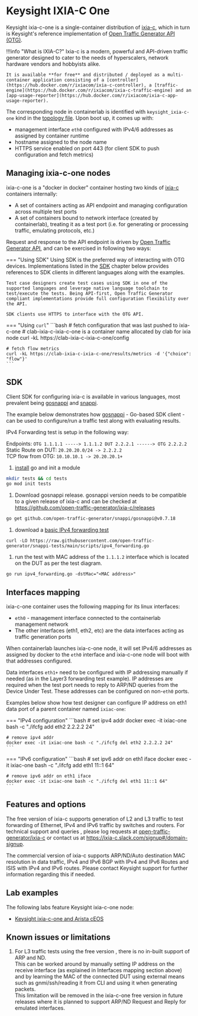 # Keysight IXIA-C One

Keysight ixia-c-one is a single-container distribution of [ixia-c][ixia-c], which in turn is Keysight's reference implementation of [Open Traffic Generator API (OTG)][otg].

!!!info "What is IXIA-C?"
    Ixia-c is a modern, powerful and API-driven traffic generator designed to cater to the needs of hyperscalers, network hardware vendors and hobbyists alike.

    It is available **for free** and distributed / deployed as a multi-container application consisting of a [controller](https://hub.docker.com/r/ixiacom/ixia-c-controller), a [traffic-engine](https://hub.docker.com/r/ixiacom/ixia-c-traffic-engine) and an [app-usage-reporter](https://hub.docker.com/r/ixiacom/ixia-c-app-usage-reporter).

The corresponding node in containerlab is identified with `keysight_ixia-c-one` kind in the [topology file](../topo-def-file.md). Upon boot up, it comes up with:

- management interface `eth0` configured with IPv4/6 addresses as assigned by container runtime
- hostname assigned to the node name
- HTTPS service enabled on port 443 (for client SDK to push configuration and fetch metrics)

## Managing ixia-c-one nodes

ixia-c-one is a "docker in docker" container hosting two kinds of [ixia-c][ixia-c] containers internally:

- A set of containers acting as API endpoint and managing configuration across multiple test ports
- A set of containers bound to network interface (created by containerlab), treating it as a test port (i.e. for generating or processing traffic, emulating protocols, etc.)

Request and response to the API endpoint is driven by [Open Traffic Generator API][otg], and can be exercised in following two ways:

=== "Using SDK"
    Using SDK is the preferred way of interacting with OTG devices. Implementations listed in the [SDK](#sdk) chapter below provides references to SDK clients in different languages along with the examples.

    Test case designers create test cases using SDK in one of the supported languages and leverage native language toolchain to test/execute the tests. Being API-first, Open Traffic Generator compliant implementations provide full configuration flexibility over the API.

    SDK clients use HTTPS to interface with the OTG API.
=== "Using `curl`"
    ```bash
    # fetch configuration that was last pushed to ixia-c-one
    # clab-ixia-c-ixia-c-one is a container name allocated by clab for ixia node
    curl -kL https://clab-ixia-c-ixia-c-one/config

    # fetch flow metrics
    curl -kL https://clab-ixia-c-ixia-c-one/results/metrics -d '{"choice": "flow"}'
    ```

## SDK
Client SDK for configuring ixia-c is available in various languages, most prevalent being [gosnappi][gosnappi] and [snappi][snappi].

The example below demonstrates how [gosnappi][gosnappi] - Go-based SDK client - can be used to configure/run a traffic test along with evaluating results.

IPv4 Forwarding test is setup in the following way:

Endpoints: `OTG 1.1.1.1 -----> 1.1.1.2 DUT 2.2.2.1 ------> OTG 2.2.2.2`  
Static Route on DUT: `20.20.20.0/24 -> 2.2.2.2`  
TCP flow from OTG: `10.10.10.1 -> 20.20.20.1+`

1. [install](https://go.dev/doc/install) go and init a module
```bash
mkdir tests && cd tests
go mod init tests
```
1. Download gosnappi release. gosnappi version needs to be compatible to a given release of ixia-c and
can be checked at https://github.com/open-traffic-generator/ixia-c/releases
```bash
go get github.com/open-traffic-generator/snappi/gosnappi@v0.7.18
```
1. download a [basic IPv4 forwarding test](https://github.com/open-traffic-generator/snappi-tests/blob/b2b0d32e8d19589dc69ebd71eb5929d5f3c908f2/scripts/ipv4_forwarding.go)
```
curl -LO https://raw.githubusercontent.com/open-traffic-generator/snappi-tests/main/scripts/ipv4_forwarding.go
```
1. run the test with MAC address of the `1.1.1.2` interface which is located on the DUT as per the test diagram.
```
go run ipv4_forwarding.go -dstMac="<MAC address>"
```

## Interfaces mapping
ixia-c-one container uses the following mapping for its linux interfaces:

* `eth0` - management interface connected to the containerlab management network
* The other interfaces (eth1, eth2, etc) are the data interfaces acting as traffic generation ports

When containerlab launches ixia-c-one node, it will set IPv4/6 addresses as assigned by docker to the `eth0` interface and ixia-c-one node will boot with that addresses configured.

Data interfaces `eth1+` need to be configured with IP addressing manually if needed (as in the Layer3 forwarding test example).
IP addresses are required when the test port needs to reply to ARP/ND queries from the Device Under Test. These addresses can be configured on non-`eth0` ports.

Examples below show how test designer can configure IP address on eth1 data port of a parent container named `ixiac-one`:

=== "IPv4 configuration"
    ```bash
    # set ipv4 addr
    docker exec -it ixiac-one bash -c "./ifcfg add eth2 2.2.2.2 24"

    # remove ipv4 addr
    docker exec -it ixiac-one bash -c "./ifcfg del eth2 2.2.2.2 24"
    ```
=== "IPv6 configuration"
    ```bash
    # set ipv6 addr on eth1 iface
    docker exec -it ixiac-one bash -c "./ifcfg add eth1 11::1 64"

    # remove ipv6 addr on eth1 iface
    docker exec -it ixiac-one bash -c "./ifcfg del eth1 11::1 64"
    ```

## Features and options
The free version of ixia-c supports generation of L2 and L3 traffic to test forwarding of Ethernet, IPv4 and IPv6 traffic by switches and routers. For technical support and queries , please log requests at [open-traffic-generator/ixia-c](https://github.com/open-traffic-generator/ixia-c/issues) or contact us at https://ixia-c.slack.com/signup#/domain-signup.

The commercial version of ixia-c supports ARP/ND/Auto destination MAC resolution in data traffic, IPv4 and IPv6 BGP with IPv4 and IPv6 Routes and ISIS with IPv4 and IPv6 routes. Please contact Keysight support for further information regarding this if needed.

## Lab examples
The following labs feature Keysight ixia-c-one node:

- [Keysight ixia-c-one and Arista cEOS](../../lab-examples/ixiacone-ceos.md)

## Known issues or limitations
1. For L3 traffic tests using the free version , there is no in-built support of ARP and ND.  
   This can be worked around by manually setting IP address on the receive interface (as explained in Interfaces mapping section above) and by learning the MAC of the connected DUT using external means such as gnmi/ssh/reading it from CLI and using it when generating packets.  
   This limitation will be removed in the ixia-c-one free version in future releases where it is planned to support ARP/ND Request and Reply for emulated interfaces.  



[ixia-c]: https://github.com/open-traffic-generator/ixia-c  
[otg]: https://redocly.github.io/redoc/?url=https://raw.githubusercontent.com/open-traffic-generator/models/master/artifacts/openapi.yaml  
[gosnappi]: https://github.com/open-traffic-generator/snappi/tree/main/gosnappi  
[snappi]: https://pypi.org/project/snappi/
